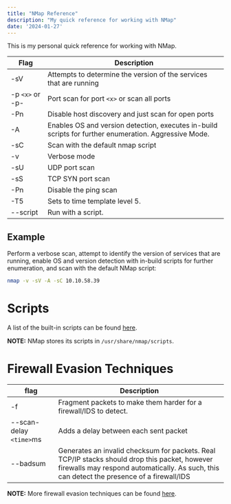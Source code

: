 ```yaml
---
title: "NMap Reference"
description: "My quick reference for working with NMap"
date: '2024-01-27'
---
```


This is my personal quick reference for working with NMap.

| Flag | Description |
| ---- | ---- |
| -sV | Attempts to determine the version of the services that are running |
| -p `<x>` or -p- | Port scan for port `<x>` or scan all ports |
| -Pn | Disable host discovery and just scan for open ports |
| -A | Enables OS and version detection, executes in-build scripts for further enumeration. Aggressive Mode. |
| -sC | Scan with the default nmap script |
| -v | Verbose mode |
| -sU | UDP port scan |
| -sS | TCP SYN port scan |
| -Pn | Disable the ping scan |
| -T5 | Sets to time template level 5. |
| --script | Run with a script. |

## Example

Perform a verbose scan, attempt to identify the version of services that are running, enable OS and version detection with in-build scripts for further enumeration, and scan with the default NMap script:

```bash
nmap -v -sV -A -sC 10.10.58.39
```

# Scripts

A list of the built-in scripts can be found [here](https://nmap.org/nsedoc/scripts/).

**NOTE:** NMap stores its scripts in `/usr/share/nmap/scripts`.

# Firewall Evasion Techniques

| flag | Description |
|-----|-------------|
| -f | Fragment packets to make them harder for a firewall/IDS to detect. |
| --scan-delay `<time>`ms | Adds a delay between each sent packet |
| --badsum | Generates an invalid checksum for packets. Real TCP/IP stacks should drop this packet, however firewalls may respond automatically. As such, this can detect the presence of a firewall/IDS |

**NOTE:** More firewall evasion techniques can be found [here](https://nmap.org/book/man-bypass-firewalls-ids.html).